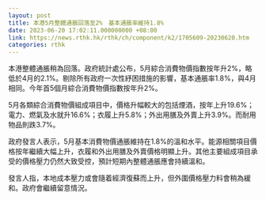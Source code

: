 ```yaml
---
layout: post
title: 本港5月整體通脹回落至2%　基本通脹率維持1.8%
date: 2023-06-20 17:02:11.000000000 +08:00
link: https://news.rthk.hk/rthk/ch/component/k2/1705609-20230620.htm
categories: rthk
---
```


本港整體通脹稍為回落。政府統計處公布，5月綜合消費物價指數按年升2%，略低於4月的2.1%。剔除所有政府一次性紓困措施的影響，基本通脹率1.8%，與4月相同。今年首5個月綜合消費物價指數按年升2%。

5月各類綜合消費物價組成項目中，價格升幅較大的包括煙酒，按年上升19.6%；電力、燃氣及水就升16.6%；衣履上升5.8%；外出用膳及外賣上升3.9%。而耐用物品則跌3.7%。

政府發言人表示，5月基本消費物價通脹維持在1.8%的溫和水平。能源相關項目價格按年繼續大幅上升，衣履和外出用膳及外賣價格明顯上升。其他主要組成項目承受的價格壓力仍然大致受控，預計短期內整體通脹應會持續溫和。

發言人指，本地成本壓力或會隨着經濟復蘇而上升，但外圍價格壓力料會稍為緩和。政府會繼續留意情況。
